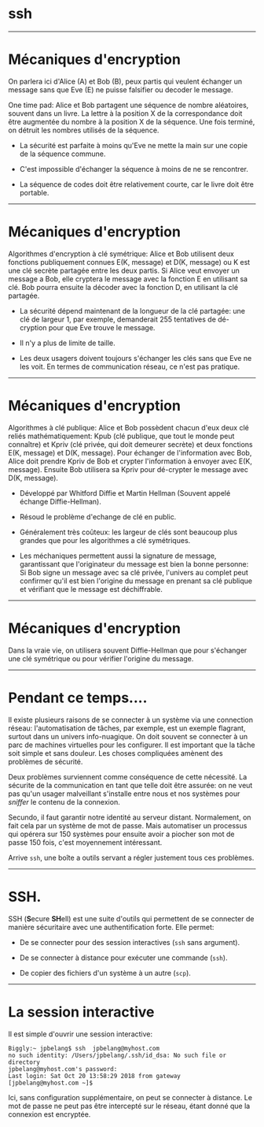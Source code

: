 # ssh
---
# Mécaniques d'encryption

On parlera ici d'Alice (A) et Bob (B), peux partis qui veulent échanger un message sans que Eve (E) ne puisse falsifier
ou decoder le message.

One time pad: Alice et Bob partagent une séquence de nombre aléatoires, souvent dans un livre.  La lettre à la position X de la correspondance
doit être augmentée du nombre à la position X de la séquence.  Une fois terminé, on détruit les nombres utilisés de la séquence.

* La sécurité est parfaite à moins qu'Eve ne mette la main sur une copie de la séquence commune.

* C'est impossible d'échanger la séquence à moins de ne se rencontrer.

* La séquence de codes doit être relativement courte, car le livre doit être portable.
---
# Mécaniques d'encryption

Algorithmes d'encryption à clé symétrique:  Alice et Bob utilisent deux fonctions publiquement connues E(K, message) et D(K, message) ou K est une clé
secrète partagée entre les deux partis.  Si Alice veut envoyer un message a Bob, elle cryptera le message avec la fonction E en utilisant sa clé.
Bob pourra ensuite la décoder avec la fonction D, en utilisant la clé partagée.

* La sécurité dépend maintenant de la longueur de la clé partagée:  une clé de largeur 1, par exemple, demanderait 255 tentatives de dé-cryption 
pour que Eve trouve le message.

* Il n'y a plus de limite de taille.

* Les deux usagers doivent toujours s'échanger les clés sans que Eve ne les voit.  En termes de communication réseau, ce n'est pas pratique.
---
# Mécaniques d'encryption

Algorithmes à clé publique:  Alice et Bob possèdent chacun d'eux deux clé reliés mathématiquement: Kpub (clé publique, que tout 
le monde peut connaître) et Kpriv (clé privée, qui doit demeurer secrète) et deux fonctions E(K, message) et D(K, message).  Pour échanger 
de l'information avec Bob, Alice doit prendre Kpriv de Bob et crypter l'information à envoyer avec E(K, message).  Ensuite Bob utilisera sa 
Kpriv pour dé-crypter le message avec D(K, message).

* Développé par Whitford Diffie et Martin Hellman (Souvent appelé échange Diffie-Hellman).

* Résoud le problème d'echange de clé en public.

* Généralement très coûteux: les largeur de clés sont beaucoup plus grandes que pour les algorithmes a clé symétriques.

* Les méchaniques permettent aussi la signature de message, garantissant que l'originateur du message est bien la bonne personne:
Si Bob signe un message avec sa clé privée, l'univers au complet peut confirmer qu'il est bien l'origine du message en prenant sa clé
publique et vérifiant que le message est déchiffrable.
 
---
# Mécaniques d'encryption

Dans la vraie vie, on utilisera souvent Diffie-Hellman que pour s'échanger une clé symétrique ou pour vérifier l'origine du message.

---
# Pendant ce temps....

Il existe plusieurs raisons de se connecter à un système via une connection réseau:  l'automatisation de tâches, par exemple, est un exemple
flagrant, surtout dans un univers info-nuagique.  On doit souvent se connecter à un parc de machines virtuelles pour les configurer.  Il
est important que la tâche soit simple et sans douleur.  Les choses compliquées amènent des problèmes de sécurité.

Deux problèmes surviennent comme conséquence de cette nécessité.  La sécurite de la communication en tant que telle doit être assurée: on ne veut pas 
qu'un usager malveillant s'installe entre nous et nos systèmes pour _sniffer_ le contenu de la connexion.  

Secundo, il faut garantir notre identité au serveur distant.  Normalement, on fait cela par un système de mot de passe.  Mais automatiser
un processus qui opérera sur 150 systèmes pour ensuite avoir a piocher son mot de passe 150 fois, c'est moyennement intéressant.

Arrive `ssh`, une boîte a outils servant a régler justement tous ces problèmes.  

---
# SSH.

SSH (**S**ecure **SH**ell) est une suite d'outils qui permettent de se connecter de manière sécuritaire avec une authentification forte.  Elle permet:

* De se connecter pour des session interactives (`ssh` sans argument).

* De se connecter à distance pour exécuter une commande (`ssh`).

* De copier des fichiers d'un système à un autre (`scp`).

---
# La session interactive

Il est simple d'ouvrir une session interactive:

```
Biggly:~ jpbelang$ ssh  jpbelang@myhost.com
no such identity: /Users/jpbelang/.ssh/id_dsa: No such file or directory
jpbelang@myhost.com's password: 
Last login: Sat Oct 20 13:58:29 2018 from gateway
[jpbelang@myhost.com ~]$ 
``` 

Ici, sans configuration supplémentaire, on peut se connecter à distance.  Le mot de passe ne peut pas être intercepté sur le réseau,
étant donné que la connexion est encryptée.
 